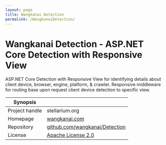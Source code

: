 ```yaml
---
layout: page
title: Wangkanai Detection
permalink: /WangkanaiDetection/
---
```


# Wangkanai Detection - ASP.NET Core Detection with Responsive View

ASP.NET Core Detection with Responsive View for identifying details about client device, browser, engine, platform, & crawler. Responsive middleware for routing base upon request client device detection to specific view. 

| Synopsis         |  |
|------------------|--|
| Project handle   | stellarium.org |
| Homepage         | [wangkanai.com](https://www.wangkanai.com/) |
| Repository       | [github.com/wangkanai/Detection](https://github.com/wangkanai/Detection) |
| License          | [Apache License 2.0](https://www.apache.org/licenses/LICENSE-2.0) |
